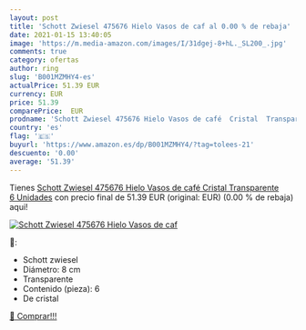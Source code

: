 ```yaml
---
layout: post
title: 'Schott Zwiesel 475676 Hielo Vasos de caf al 0.00 % de rebaja'
date: 2021-01-15 13:40:05
image: 'https://m.media-amazon.com/images/I/31dgej-8+hL._SL200_.jpg'
comments: true
category: ofertas
author: ring
slug: 'B001MZMHY4-es'
actualPrice: 51.39 EUR
currency: EUR
price: 51.39
comparePrice:  EUR
prodname: 'Schott Zwiesel 475676 Hielo Vasos de café  Cristal  Transparente  6 Unidades'
country: 'es'
flag: '🇪🇸'
buyurl: 'https://www.amazon.es/dp/B001MZMHY4/?tag=tolees-21'
descuento: '0.00'
average: '51.39'
---
```


Tienes [Schott Zwiesel 475676 Hielo Vasos de café  Cristal  Transparente  6 Unidades](https://www.amazon.es/dp/B001MZMHY4/?tag=tolees-21) con precio final de  51.39 EUR (original:  EUR) (0.00 %  de rebaja) aqui!

[![Schott Zwiesel 475676 Hielo Vasos de caf](https://m.media-amazon.com/images/I/31dgej-8+hL._SL200_.jpg)](https://www.amazon.es/dp/B001MZMHY4/?tag=tolees-21)

🔎:

- Schott zwiesel
- Diámetro: 8 cm
- Transparente
- Contenido (pieza): 6
- De cristal

[🛒 Comprar!!!](https://www.amazon.es/dp/B001MZMHY4/?tag=tolees-21)

